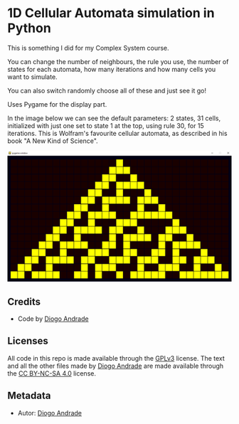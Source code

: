 # 1D Cellular Automata simulation in Python

This is something I did for my Complex System course.

You can change the number of neighbours, the rule you use, the number of states for each automata, how many iterations and how many cells you want to simulate.

You can also switch randomly choose all of these and just see it go!

Uses Pygame for the display part.

In the image below we can see the default parameters: 2 states, 31 cells, initialized with just one set to state 1 at the top, using rule 30, for 15 iterations. This is Wolfram's favourite cellular automata, as described in his book "A New Kind of Science".

![Image](https://github.com/DiogoDeAndrade/CellularAutomata1D/raw/master/Screenshots/screen01.png)

## Credits

* Code by [Diogo Andrade]

## Licenses

All code in this repo is made available through the [GPLv3] license.
The text and all the other files made by [Diogo Andrade] are made available through the [CC BY-NC-SA 4.0] license.

## Metadata

* Autor: [Diogo Andrade][]

[Diogo Andrade]:https://github.com/DiogoDeAndrade
[GPLv3]:https://www.gnu.org/licenses/gpl-3.0.en.html
[CC-BY-SA 3.0.]:http://creativecommons.org/licenses/by-sa/3.0/
[CC BY-NC-SA 4.0]:https://creativecommons.org/licenses/by-nc-sa/4.0/
